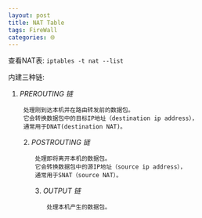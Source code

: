 ```yaml
---
layout: post
title: NAT Table 
tags: FireWall
categories: 🌐
---
```


 查看NAT表: `iptables -t nat --list`

内建三种链:

1. *PREROUTING 链* 
	 
		处理刚到达本机并在路由转发前的数据包。
		它会转换数据包中的目标IP地址（destination ip address），
		通常用于DNAT(destination NAT)。

	2. *POSTROUTING 链*
		 
			处理即将离开本机的数据包。
			它会转换数据包中的源IP地址（source ip address），
			通常用于SNAT（source NAT）。

		3. *OUTPUT 链* 
			 
				处理本机产生的数据包。


